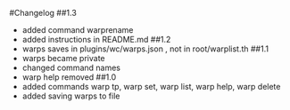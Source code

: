 #Changelog
##1.3
* added command warprename
* added instructions in README.md
##1.2
* warps saves in plugins/wc/warps.json , not in root/warplist.th
##1.1
* warps became private
* changed command names
* warp help removed
##1.0
* added commands warp tp, warp set, warp list, warp help, warp delete
* added saving warps to file
